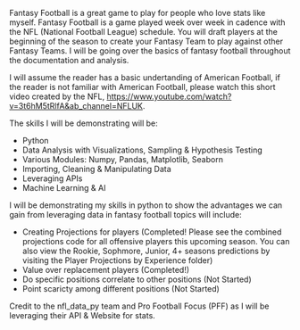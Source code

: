 Fantasy Football is a great game to play for people who love stats like myself. Fantasy Football is a game played week over week in cadence with the NFL (National Football League) schedule. You will draft players at the beginning of the season to create your Fantasy Team to play against other Fantasy Teams. I will be going over the basics of fantasy football throughout the documentation and analysis.

I will assume the reader has a basic undertanding of American Football, if the reader is not familiar with American Football, please watch this short video created by the NFL, https://www.youtube.com/watch?v=3t6hM5tRlfA&ab_channel=NFLUK. 

The skills I will be demonstrating will be:
-	Python
-	Data Analysis with Visualizations, Sampling & Hypothesis Testing
-	Various Modules: Numpy, Pandas, Matplotlib, Seaborn
-	Importing, Cleaning & Manipulating Data
-	Leveraging APIs
-	Machine Learning & AI

I will be demonstrating my skills in python to show the advantages we can gain from leveraging data in fantasy football topics will include:
- Creating Projections for players (Completed! Please see the combined projections code for all offensive players this upcoming season. You can also view the Rookie, Sophmore, Junior, 4+ seasons predictions by visiting the Player Projections by Experience folder)
- Value over replacement players (Completed!)
- Do specific positions correlate to other positions (Not Started)
- Point scaricty among different positions (Not Started)

Credit to the nfl_data_py team and Pro Football Focus (PFF) as I will be leveraging their API & Website for stats.
